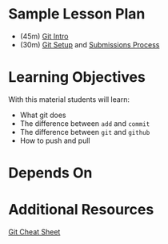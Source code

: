 # Sample Lesson Plan

- (45m) [Git Intro](Intro_to_Git.pdf)
- (30m) [Git Setup](git.md) and [Submissions Process](submissions.md)

# Learning Objectives

With this material students will learn:

- What git does
- The difference between `add` and `commit`
- The difference between `git` and `github`
- How to push and pull

# Depends On

# Additional Resources

[Git Cheat Sheet](http://files.zeroturnaround.com/pdf/zt_git_cheat_sheet.pdf)

